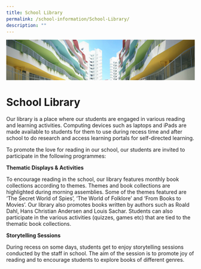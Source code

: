 ```yaml
---
title: School Library
permalink: /school-information/School-Library/
description: ""
---
```

![](/images/SchoolInformation.jpg)


School Library
==============

Our library is a place where our students are engaged in various reading and learning activities. Computing devices such as laptops and iPads are made available to students for them to use during recess time and after school to do research and access learning portals for self-directed learning.

  

To promote the love for reading in our school, our students are invited to participate in the following programmes:

  

<b>Thematic Displays & Activities</b>

To encourage reading in the school, our library features monthly book collections according to themes. Themes and book collections are highlighted during morning assemblies. Some of the themes featured are ‘The Secret World of Spies’, ‘The World of Folklore’ and ‘From Books to Movies’. Our library also promotes books written by authors such as Roald Dahl, Hans Christian Andersen and Louis Sachar. Students can also participate in the various activities (quizzes, games etc) that are tied to the thematic book collections.

  

<b>Storytelling Sessions</b>

During recess on some days, students get to enjoy storytelling sessions conducted by the staff in school. The aim of the session is to promote joy of reading and to encourage students to explore books of different genres.